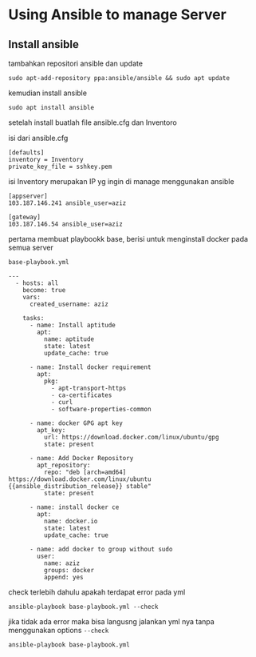 <h1> Using Ansible to manage Server </h1>

<h2> Install ansible </h2> 

tambahkan repositori ansible  dan update 

```shell
sudo apt-add-repository ppa:ansible/ansible && sudo apt update
```

kemudian install ansible 


```shell
sudo apt install ansible
```

setelah install buatlah file ansible.cfg dan Inventoro


isi dari ansible.cfg

```shell
[defaults]
inventory = Inventory
private_key_file = sshkey.pem
```


isi Inventory merupakan IP yg ingin di manage menggunakan ansible 

```shell
[appserver]
103.187.146.241 ansible_user=aziz

[gateway]
103.187.146.54 ansible_user=aziz

```


pertama membuat playbookk base, berisi untuk menginstall docker pada semua server

`base-playbook.yml`
```shell
---
  - hosts: all
    become: true
    vars:
      created_username: aziz
    
    tasks:
      - name: Install aptitude
        apt:
          name: aptitude
          state: latest
          update_cache: true

      - name: Install docker requirement
        apt:
          pkg: 
            - apt-transport-https
            - ca-certificates
            - curl
            - software-properties-common

      - name: docker GPG apt key
        apt_key:
          url: https://download.docker.com/linux/ubuntu/gpg
          state: present

      - name: Add Docker Repository
        apt_repository:
          repo: "deb [arch=amd64] https://download.docker.com/linux/ubuntu {{ansible_distribution_release}} stable"
          state: present

      - name: install docker ce
        apt:
          name: docker.io
          state: latest
          update_cache: true
      
      - name: add docker to group without sudo
        user:
          name: aziz
          groups: docker
          append: yes
```

check terlebih dahulu apakah terdapat error pada yml

```shell
ansible-playbook base-playbook.yml --check
```
jika tidak ada error maka bisa langusng jalankan yml nya tanpa menggunakan options `--check`
```shell
ansible-playbook base-playbook.yml
```






